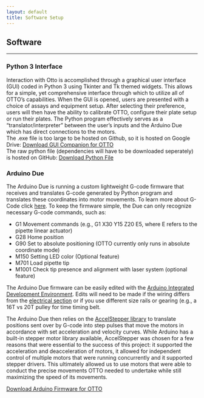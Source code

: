 ```yaml
---
layout: default
title: Software Setup
---
```

## <i class="fad fa-code"></i> Software
---

### <i class="fab fa-python"></i> Python 3 Interface 
Interaction with Otto is accomplished through a graphical user interface (GUI) coded in Python 3 using Tkinter and Tk themed widgets. This allows for a simple, yet comprehensive interface through which to utilize all of OTTO’s capabilities. When the GUI is opened, users are presented with a choice of assays and equipment setup. After selecting their preference, users will then have the ability to calibrate OTTO, configure their plate setup or run their plates. The Python program effectively serves as a “translator/interpreter” between the user’s inputs and the Arduino Due which has direct connections to the motors. 
<br>
The .exe file is too large to be hosted on Github, so it is hosted on Google Drive:
<i class="fas fa-download"></i> [Download GUI Companion for OTTO](https://drive.google.com/file/d/1X9L4cbaSNF35hstXgOUNgLfSsWjkUKPp/view?usp=sharing)
<br>
The raw python file (dependencies will have to be downloaded seperately) is hosted on GitHub:
<i class="fas fa-download"></i> [Download Python File](https://github.com/DrD-Flo/OTTO/tree/master/assets/download/Python-Files)  




### <i class="fas fa-microchip"></i> Arduino Due
The Arduino Due is running a custom lightweight G-code firmware that receives and translates G-code generated by Python program and translates these coordinates into motor movements. To learn more about G-Code click [here](https://reprap.org/wiki/G-code). To keep the firmware simple, the Due can only recognize necessary G-code commands, such as:
- G1 Movement commands (e.g., G1 X30 Y15 Z20 E5, where E refers to the pipette linear actuator)
- G28 Home position
- G90 Set to absolute positioning (OTTO currently only runs in absolute coordinate mode)
- M150 Setting LED color (Optional feature)
- M701 Load pipette tip
- M1001 Check tip presence and alignment with laser system (optional feature)

The Arduino Due firmware can be easily edited with the [Arduino Integrated Development Environment](https://www.arduino.cc/en/main/software). Edits will need to be made if the wiring differs from the [electrical section](https://openliquidhandler.com/electrical/) or if you use different size rails or gearing (e.g., a 16T vs 20T pulley for time timing belt. 

The Arduino Due then relies on the [AccelStepper library](https://www.airspayce.com/mikem/arduino/AccelStepper/classAccelStepper.html) to translate positions sent over by G-code into step pulses that move the motors in accordance with set acceleration and velocity curves. While Arduino has a built-in stepper motor library available, AccelStepper was chosen for a few reasons that were essential to the success of this project: it supported the acceleration and deacceleration of motors, it allowed for independent control of multiple motors that were running concurrently and it supported stepper drivers.  This ultimately allowed us to use motors that were able to conduct the precise movements OTTO needed to undertake while still maximizing the speed of its movements. 

<i class="fas fa-download"></i> [Download Arduino Firmware for OTTO](https://github.com/DrD-Flo/OTTO/blob/master/assets/download/G-code-Interpreter-OTTO-Arduino-Firmware.ino)

